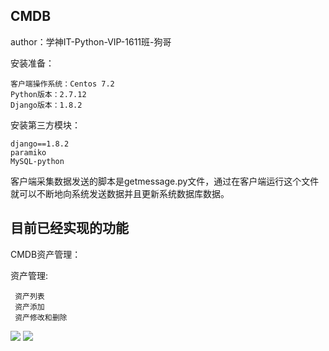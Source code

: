 ## CMDB ##
author：学神IT-Python-VIP-1611班-狗哥

安装准备：

	客户端操作系统：Centos 7.2
	Python版本：2.7.12
	Django版本：1.8.2

安装第三方模块：

	django==1.8.2
	paramiko
	MySQL-python

客户端采集数据发送的脚本是getmessage.py文件，通过在客户端运行这个文件就可以不断地向系统发送数据并且更新系统数据库数据。

## 目前已经实现的功能 ##

CMDB资产管理：

资产管理:

	 资产列表
	 资产添加
	 资产修改和删除
 
![](http://i.imgur.com/ItTktce.png)
![](http://i.imgur.com/LUhSGo3.png)

	
	